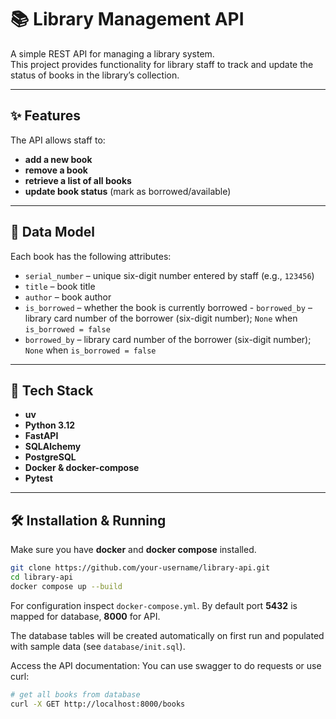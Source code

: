 
# 📚 Library Management API

A simple REST API for managing a library system.  
This project provides functionality for library staff to track and update the status of books in the library’s collection.

---

## ✨ Features

The API allows staff to:

-  **add a new book**  
-  **remove a book**  
-  **retrieve a list of all books**  
-  **update book status** (mark as borrowed/available)

---

## 📖 Data Model

Each book has the following attributes:

- `serial_number` – unique six-digit number entered by staff (e.g., `123456`)  
- `title` – book title  
- `author` – book author  
- `is_borrowed` – whether the book is currently borrowed  - `borrowed_by` – library card number of the borrower (six-digit number); `None` when  `is_borrowed = false`
- `borrowed_by` – library card number of the borrower (six-digit number); `None` when  `is_borrowed = false`

---

## 🚀 Tech Stack
- **uv**
- **Python 3.12**  
- **FastAPI**
- **SQLAlchemy**
- **PostgreSQL**
- **Docker & docker-compose**
- **Pytest** 

---

## 🛠️ Installation & Running
Make sure you have **docker** and **docker compose** installed.

```bash
git clone https://github.com/your-username/library-api.git
cd library-api
docker compose up --build
```

For configuration inspect `docker-compose.yml`. By default port **5432** is mapped for database, **8000** for API. 

The database tables will be created automatically on first run and populated with sample data (see `database/init.sql`).


Access the API documentation:
You can use swagger  to do requests or use curl:

```bash
# get all books from database
curl -X GET http://localhost:8000/books
```
